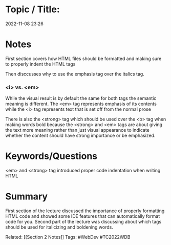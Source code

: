 # Topic / Title: 

2022-11-08
23:26
# Notes
First section covers how HTML files should be formatted and making sure to properly indent the HTML tags

Then disccusses why to use the emphasis tag over the italics tag. 
### \<i> vs. \<em>
While the visual result is by default the same for both tags the semantic meaning is different. The \<em> tag represents emphasis of its contents while the \<i> tag represents text that is set off from the normal prose

There is also the \<strong> tag which should be used over the \<b> tag when making words bold because the \<strong> and \<em> tags are about giving the text more meaning rather than just visual appearance to indicate whether the content should have strong importance or be emphasized.
# Keywords/Questions
\<em> and \<strong> tag introduced
proper code indentation when writing HTML
# Summary
First section of the lecture discussed the importance of properly formatting HTML code and showed some IDE features that can automatically format code for you. Second part of the lecture was discussing about which tags should be used for italicizing and boldening words. 

Related: [[Section 2 Notes]]
Tags: #WebDev #TC2022WDB 